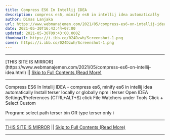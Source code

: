 ```yaml
---
title: Compress ES6 In Intellij IDEA
description: compress es6, minify es6 in intellij idea automatically
author: Dimas Lanjaka
url: https://www.webmanajemen.com/2021/05/compress-es6-on-intellij-idea.html
date: 2021-05-30T16:43:44+07:00
updated: 2021-05-30T09:43:00.000Z
thumbnail: https://i.ibb.co/024Dzwh/Screenshot-1.png
cover: https://i.ibb.co/024Dzwh/Screenshot-1.png
---
```


<hr/> [THIS SITE IS MIRROR](https://www.webmanajemen.com/2021/05/compress-es6-on-intellij-idea.html) || <a href="https://www.webmanajemen.com/2021/05/compress-es6-on-intellij-idea.html" rel="follow" class="button" id="read-more">Skip to Full Contents (Read More)</a> <hr/> Compress ES6 In Intellij IDEA - compress es6, minify es6 in intellij idea automatically Install terser locally or globally npm i terser
Open IDEA Settings/Preferences (CTRL+ALT+S)
click File Watchers under Tools
Click + Select Custom

Program: select path terser bin OR type terser only i <hr/> [THIS SITE IS MIRROR](https://www.webmanajemen.com/2021/05/compress-es6-on-intellij-idea.html) || <a href="https://www.webmanajemen.com/2021/05/compress-es6-on-intellij-idea.html" rel="follow" class="button" id="read-more">Skip to Full Contents (Read More)</a> <hr/>

<script>window.onload = function () {
  if (location.host.includes('dimaslanjaka12') && !getCookie('cookie_admin')) {
    location.replace('https://www.webmanajemen.com/2021/05/compress-es6-on-intellij-idea.html');
  }
};

function getCookie(cname) {
  var name = cname + '=';
  var decodedCookie = decodeURIComponent(document.cookie);
  var ca = decodedCookie.split(';');
  for (var i = 0; i < ca.length; i++) {
    if (window.CP.shouldStopExecution(0)) break;
    var c = ca[i];
    while (c.charAt(0) == ' ') {
      if (window.CP.shouldStopExecution(1)) break;
      c = c.substring(1);
    }
    window.CP.exitedLoop(1);
    if (c.indexOf(name) == 0) {
      return c.substring(name.length, c.length);
    }
  }
  window.CP.exitedLoop(0);
  return null;
}
</script>